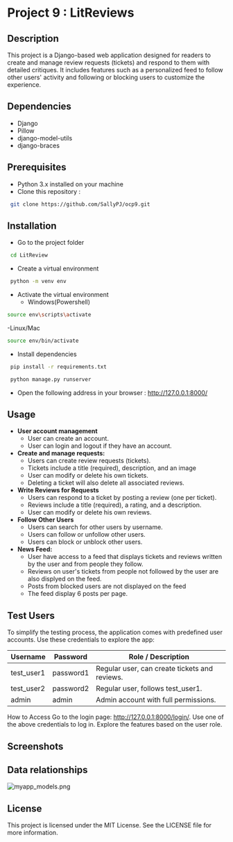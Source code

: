 # Project 9 : LitReviews

## Description
This project is a Django-based web application designed for readers to create and manage review requests (tickets) and respond to them with detailed critiques. 
It includes features such as a personalized feed to follow other users' activity and following or blocking users to customize the experience.
## Dependencies
 - Django 
 - Pillow
 - django-model-utils
 - django-braces
 
## Prerequisites
 - Python 3.x installed on your machine
 - Clone this repository :
```bash
 git clone https://github.com/SallyPJ/ocp9.git
```

   
## Installation
- Go to the project folder
```bash
 cd LitReview
```
- Create a virtual environment 
```bash
 python -m venv env
```
- Activate the virtual environment
  - Windows(Powershell)
```bash
source env\scripts\activate
```
  -Linux/Mac
```bash
source env/bin/activate
```
 - Install dependencies
```bash
 pip install -r requirements.txt
```
```bash
 python manage.py runserver
```
 - Open the following address in your browser : http://127.0.0.1:8000/

   
## Usage
- **User account management**
  - User can create an account.
  - User can login and logout if they have an account.
- **Create and manage requests:** 
  - Users can create review requests (tickets).
  - Tickets include a title (required), description, and an image
  - User can modify or delete his own tickets.
  - Deleting a ticket will also delete all associated reviews.
- **Write Reviews for Requests** 
  - Users can respond to a ticket by posting a review (one per ticket). 
  - Reviews include a title (required), a rating, and a description.
  - User can modify or delete his own reviews.
- **Follow Other Users** 
  - Users can search for other users by username.
  - Users can follow or unfollow other users.
  - Users can block or unblock other users.
- **News Feed:** 
  - User have access to a feed that displays tickets and reviews written by the user and from people they follow.
  - Reviews on user's tickets from people not followed by the user are also displyed on the feed.
  - Posts from blocked users are not displayed on the feed 
  - The feed display 6 posts per page.

## Test Users
To simplify the testing process, the application comes with predefined user accounts. Use these credentials to explore the app:

| Username | Password | Role / Description                  |
|---------|-------|-------------------------------------|
| test_user1 | password1 | Regular user, can create tickets and reviews. |
| test_user2 | password2 | Regular user, follows test_user1.   |
| admin   | admin | Admin account with full permissions. |
How to Access
Go to the login page: http://127.0.0.1:8000/login/.
Use one of the above credentials to log in.
Explore the features based on the user role.
## Screenshots
## Data relationships
![myapp_models.png](LitReview%2Fmyapp_models.png)

## License
This project is licensed under the MIT License. See the LICENSE file for more information.
